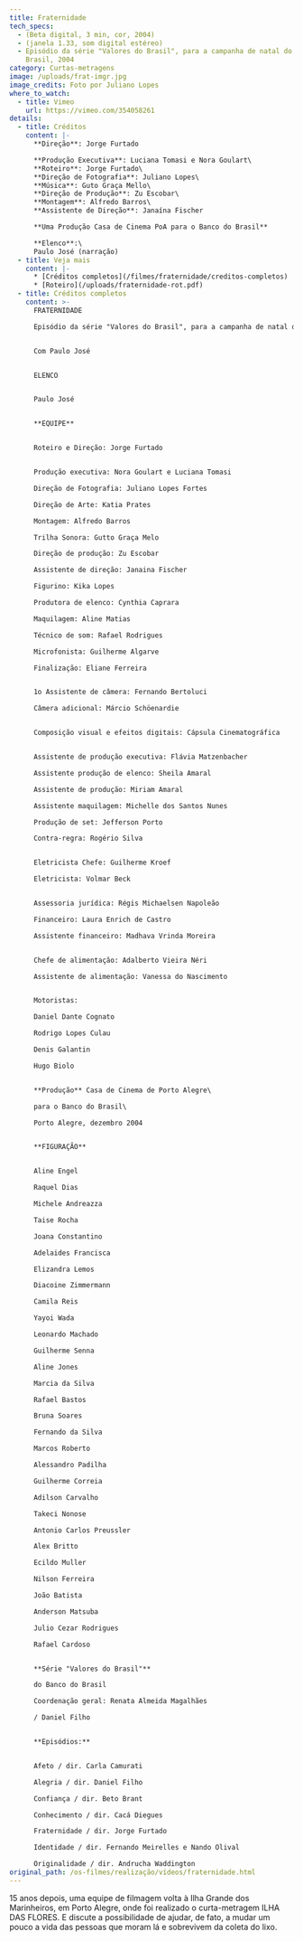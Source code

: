 ```yaml
---
title: Fraternidade
tech_specs:
  - (Beta digital, 3 min, cor, 2004)
  - (janela 1.33, som digital estéreo)
  - Episódio da série "Valores do Brasil", para a campanha de natal do Banco do
    Brasil, 2004
category: Curtas-metragens
image: /uploads/frat-imgr.jpg
image_credits: Foto por Juliano Lopes
where_to_watch:
  - title: Vimeo
    url: https://vimeo.com/354058261
details:
  - title: Créditos
    content: |-
      **Direção**: Jorge Furtado

      **Produção Executiva**: Luciana Tomasi e Nora Goulart\
      **Roteiro**: Jorge Furtado\
      **Direção de Fotografia**: Juliano Lopes\
      **Música**: Guto Graça Mello\
      **Direção de Produção**: Zu Escobar\
      **Montagem**: Alfredo Barros\
      **Assistente de Direção**: Janaína Fischer

      **Uma Produção Casa de Cinema PoA para o Banco do Brasil**

      **Elenco**:\
      Paulo José (narração)
  - title: Veja mais
    content: |-
      * [Créditos completos](/filmes/fraternidade/creditos-completos)
      * [R﻿oteiro](/uploads/fraternidade-rot.pdf)
  - title: Créditos completos
    content: >-
      FRATERNIDADE

      Episódio da série "Valores do Brasil", para a campanha de natal do Banco do Brasil, 2004


      Com Paulo José


      E﻿LENCO


      P﻿aulo José


      **E﻿QUIPE**


      Roteiro e Direção: Jorge Furtado 


      Produção executiva: Nora Goulart e Luciana Tomasi

      Direção de Fotografia: Juliano Lopes Fortes

      Direção de Arte: Katia Prates 

      Montagem: Alfredo Barros 

      Trilha Sonora: Gutto Graça Melo

      Direção de produção: Zu Escobar

      Assistente de direção: Janaina Fischer

      Figurino: Kika Lopes 

      Produtora de elenco: Cynthia Caprara

      Maquilagem: Aline Matias

      Técnico de som: Rafael Rodrigues

      Microfonista: Guilherme Algarve

      Finalização: Eliane Ferreira


      1o Assistente de câmera: Fernando Bertoluci

      Câmera adicional: Márcio Schöenardie


      Composição visual e efeitos digitais: Cápsula Cinematográfica


      Assistente de produção executiva: Flávia Matzenbacher

      Assistente produção de elenco: Sheila Amaral

      Assistente de produção: Miriam Amaral

      Assistente maquilagem: Michelle dos Santos Nunes

      Produção de set: Jefferson Porto

      Contra-regra: Rogério Silva


      Eletricista Chefe: Guilherme Kroef

      Eletricista: Volmar Beck


      Assessoria jurídica: Régis Michaelsen Napoleão

      Financeiro: Laura Enrich de Castro

      Assistente financeiro: Madhava Vrinda Moreira


      Chefe de alimentação: Adalberto Vieira Néri

      Assistente de alimentação: Vanessa do Nascimento


      Motoristas:

      Daniel Dante Cognato

      Rodrigo Lopes Culau

      Denis Galantin

      Hugo Biolo


      **Produção** Casa de Cinema de Porto Alegre\

      para o Banco do Brasil\

      Porto Alegre, dezembro 2004


      **FIGURAÇÃO**


      Aline Engel

      Raquel Dias

      Michele Andreazza

      Taise Rocha

      Joana Constantino

      Adelaides Francisca

      Elizandra Lemos

      Diacoine Zimmermann

      Camila Reis

      Yayoi Wada

      Leonardo Machado

      Guilherme Senna

      Aline Jones

      Marcia da Silva

      Rafael Bastos

      Bruna Soares

      Fernando da Silva

      Marcos Roberto

      Alessandro Padilha

      Guilherme Correia

      Adilson Carvalho

      Takeci Nonose

      Antonio Carlos Preussler

      Alex Britto

      Ecildo Muller

      Nilson Ferreira

      João Batista

      Anderson Matsuba

      Julio Cezar Rodrigues

      Rafael Cardoso


      **Série "Valores do Brasil"**

      do Banco do Brasil

      Coordenação geral: Renata Almeida Magalhães

      / Daniel Filho


      **Episódios:**


      Afeto / dir. Carla Camurati

      Alegria / dir. Daniel Filho

      Confiança / dir. Beto Brant

      Conhecimento / dir. Cacá Diegues

      Fraternidade / dir. Jorge Furtado

      Identidade / dir. Fernando Meirelles e Nando Olival

      Originalidade / dir. Andrucha Waddington
original_path: /os-filmes/realização/vídeos/fraternidade.html
---
```

15 anos depois, uma equipe de filmagem volta à Ilha Grande dos Marinheiros, em Porto Alegre, onde foi realizado o curta-metragem ILHA DAS FLORES. E discute a possibilidade de ajudar, de fato, a mudar um pouco a vida das pessoas que moram lá e sobrevivem da coleta do lixo.